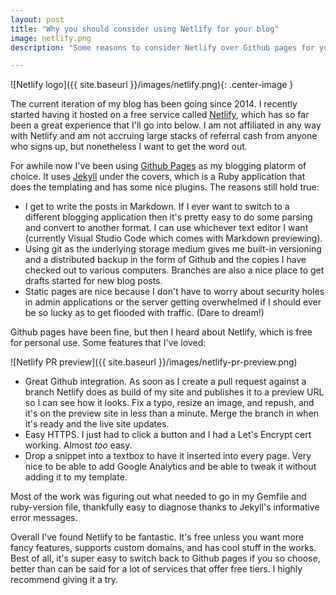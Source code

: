 ```yaml
---
layout: post
title: "Why you should consider using Netlify for your blog"
image: netlify.png
description: "Some reasons to consider Netlify over Github pages for your blog."

---
```


![Netlify logo]({{ site.baseurl }}/images/netlify.png){: .center-image }

The current iteration of my blog has been going since 2014. I recently started having it hosted on a free service called [Netlify](https://www.netlify.com/), which has so far been a great experience that I'll go into below. I am not affiliated in any way with Netlify and am not accruing large stacks of referral cash from anyone who signs up, but nonetheless I want to get the word out.<!--more-->

For awhile now I've been using [Github Pages](https://pages.github.com/) as my blogging platorm of choice. It uses [Jekyll](https://jekyllrb.com/) under the covers, which is a Ruby application that does the templating and has some nice plugins. The reasons still hold true:

* I get to write the posts in Markdown. If I ever want to switch to a different blogging application then it's pretty easy to do some parsing and convert to another format. I can use whichever text editor I want (currently Visual Studio Code which comes with Markdown previewing).
* Using git as the underlying storage medium gives me built-in versioning and a distributed backup in the form of Github and the copies I have checked out to various computers. Branches are also a nice place to get drafts started for new blog posts.
* Static pages are nice because I don't have to worry about security holes in admin applications or the server getting overwhelmed if I should ever be so lucky as to get flooded with traffic. (Dare to dream!)

Github pages have been fine, but then I heard about Netlify, which is free for personal use. Some features that I've loved:

![Netlify PR preview]({{ site.baseurl }}/images/netlify-pr-preview.png)

* Great Github integration. As soon as I create a pull request against a branch Netlify does as build of my site and publishes it to a preview URL so I can see how it looks. Fix a typo, resize an image, and repush, and it's on the preview site in less than a minute. Merge the branch in when it's ready and the live site updates.
* Easy HTTPS. I just had to click a button and I had a Let's Encrypt cert working. Almost *too* easy.
* Drop a snippet into a textbox to have it inserted into every page. Very nice to be able to add Google Analytics and be able to tweak it without adding it to my template.

Most of the work was figuring out what needed to go in my Gemfile and ruby-version file, thankfully easy to diagnose thanks to Jekyll's informative error messages.

Overall I've found Netlify to be fantastic. It's free unless you want more fancy features, supports custom domains, and has cool stuff in the works. Best of all, it's super easy to switch back to Github pages if you so choose, better than can be said for a lot of services that offer free tiers. I highly recommend giving it a try.